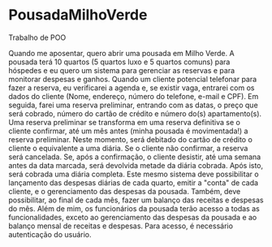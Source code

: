 # PousadaMilhoVerde
Trabalho de POO


Quando me aposentar, quero abrir uma pousada em Milho Verde. 
A pousada terá 10 quartos (5 quartos luxo e 5 quartos comuns) para hóspedes e eu quero um sistema para gerenciar 
as reservas e para monitorar despesas e ganhos. Quando um cliente potencial telefonar para fazer a reserva, 
eu verificarei a agenda e, se existir vaga, entrarei com os dados do cliente (Nome, endereço, número do telefone, e-mail e CPF). 
Em seguida, farei uma reserva preliminar, entrando com as datas, o preço que será cobrado, número do cartão de 
crédito e número do(s) apartamento(s).  Uma reserva preliminar se transforma em uma reserva definitiva se o cliente confirmar, 
até um mês antes (minha pousada é movimentada!) a reserva preliminar. Neste momento, será debitado do cartão de crédito 
o cliente o equivalente a uma diária. Se o cliente não confirmar, a reserva será cancelada. Se, após a confirmação, 
o cliente desistir, até uma semana antes da data marcada, será devolvida metade da diária cobrada. Após isto, 
será cobrada uma diária completa. Este mesmo sistema deve possibilitar o lançamento das despesas diárias de cada quarto, 
emitir a "conta" de cada cliente, e o gerenciamento das despesas da pousada. Também, deve possibilitar, 
ao final de cada mês, fazer um balanço das receitas e despesas do mês. Além de mim, os funcionários da pousada terão 
acesso a todas as funcionalidades, exceto ao gerenciamento das 
despesas da pousada e ao balanço mensal de receitas e despesas. Para acesso, é necessário autenticação do usuário.

